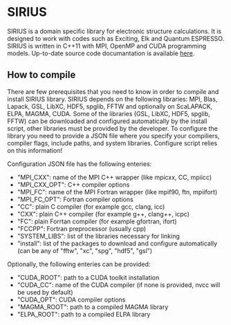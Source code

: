 SIRIUS
======
SIRIUS is a domain specific library for electronic structure calculations. It is designed to work with codes such as Exciting, Elk and Quantum ESPRESSO. SIRIUS is written in C++11 with MPI, OpenMP and CUDA programming models. Up-to-date source code documantation is available [here](https://electronic-structure.github.io/SIRIUS-doc/).

## How to compile
There are few prerequisites that you need to know in order to compile and install SIRIUS library. SIRIUS depends on the following libraries: MPI, Blas, Lapack, GSL, LibXC, HDF5, spglib, FFTW and optionally on ScaLAPACK, ELPA, MAGMA, CUDA. Some of the libraries (GSL, LibXC, HDF5, spglib, FFTW) can be downloaded and configured automatically by the install script, other libraries must be provided by the developer. To configure the library you need to provide a JSON file where you specify your compiliers, compiler flags, include paths, and system libraries. Configure script relies on this information!

Configuration JSON file has the following enteries:
  * "MPI_CXX": name of the MPI C++ wrapper (like mpicxx, CC, mpiicc)
  * "MPI_CXX_OPT": C++ compiler options
  * "MPI_FC": name of the MPI Fortran wrapper (like mpif90, ftn, mpiifort)
  * "MPI_FC_OPT": Fortran compiler options
  * "CC": plain C compiler (for example gcc, clang, icc)
  * "CXX": plain C++ compiler (for example g++, clang++, icpc)
  * "FC": plain Forrtan compiler (for example gfortran, ifort)
  * "FCCPP": Fortran preprocessor (usually cpp)
  * "SYSTEM_LIBS": list of the libraries necessary for linking
  * "install": list of the packages to download and configure automatically (can be any of "fftw", "xc", "spg", "hdf5", "gsl")
  
Optionally, the following enteries can be provided:
  * "CUDA_ROOT": path to a CUDA toolkit installation
  * "CUDA_CC": name of the CUDA compiler (if none is provided, nvcc will be used by default)
  * "CUDA_OPT": CUDA compiler options
  * "MAGMA_ROOT": path to a compiled MAGMA library
  * "ELPA_ROOT": path to a compiled ELPA library
